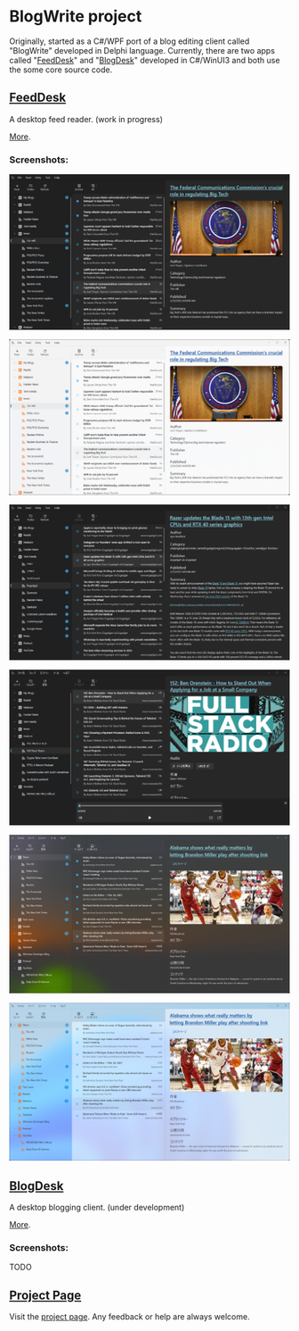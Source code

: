 # BlogWrite project
Originally, started as a C#/WPF port of a blog editing client called "BlogWrite" developed in Delphi language. Currently, there are two apps called "[FeedDesk](https://torum.github.io/BlogWrite/FeedDesk/)" and "[BlogDesk](https://torum.github.io/BlogWrite/BlogDesk/)" developed in C#/WinUI3 and both use the some core source code. 

## [FeedDesk](https://torum.github.io/BlogWrite/FeedDesk/)
A desktop feed reader. (work in progress)


[More](https://torum.github.io/BlogWrite/FeedDesk/).


### Screenshots:

![FeedDesk](https://github.com/torum/BlogWrite/blob/master/docs/images/FeedDesk-Screenshot1-Dark.png?raw=true) 

![FeedDesk](https://github.com/torum/BlogWrite/blob/master/docs/images/FeedDesk-Screenshot1-Light.png?raw=true) 

![FeedDesk](https://github.com/torum/BlogWrite/blob/master/docs/images/FeedDesk-Screenshot1-Dark-Text.png?raw=true) 

![FeedDesk](https://github.com/torum/BlogWrite/blob/master/docs/images/FeedDesk-Screenshot1-Dark-Podcast.png?raw=true) 

![FeedDesk](https://github.com/torum/BlogWrite/blob/master/docs/images/FeedDesk-Screenshot1-Acrylic-Dark.png?raw=true) 

![FeedDesk](https://github.com/torum/BlogWrite/blob/master/docs/images/FeedDesk-Screenshot1-Acrylic-Light.png?raw=true) 

## [BlogDesk](https://torum.github.io/BlogWrite/BlogDesk/)
A desktop blogging client. (under development)

[More](https://torum.github.io/BlogWrite/BlogDesk/).



### Screenshots:
TODO



## [Project Page](https://github.com/torum/BlogWrite/)

Visit the [project page](https://github.com/torum/BlogWrite/). Any feedback or help are always welcome.



